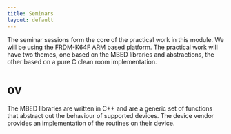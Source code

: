 ```yaml
---
title: Seminars
layout: default
---
```


The seminar sessions form the core of the practical work in this module.  We will be using the FRDM-K64F ARM based platform.  The practical work will have two themes, one based on the MBED libraries and abstractions, the other based on a pure C clean room implementation.

# ov

The MBED libraries are written in C++ and are a generic set of functions that abstract out the behaviour of supported devices.  The device vendor provides an implementation of the routines on their device.

